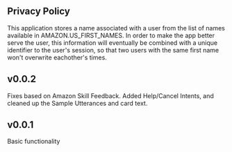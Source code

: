 ## Privacy Policy

This application stores a name associated with a user from the list of names available in AMAZON.US_FIRST_NAMES. In order to make the app better serve the user, this information will eventually be combined with a unique identifier to the user's session, so that two users with the same first name won't overwrite eachother's times.





## v0.0.2

Fixes based on Amazon Skill Feedback. Added Help/Cancel Intents, and cleaned up the Sample Utterances and card text.

## v0.0.1

Basic functionality